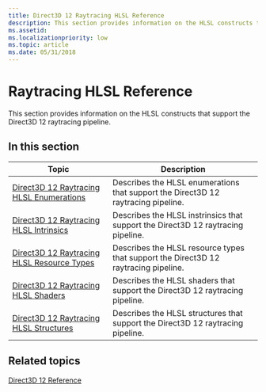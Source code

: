 ```yaml
---
title: Direct3D 12 Raytracing HLSL Reference
description: This section provides information on the HLSL constructs that support the Direct3D 12 raytracing pipeline.
ms.assetid: 
ms.localizationpriority: low
ms.topic: article
ms.date: 05/31/2018
---
```


# Raytracing HLSL Reference

This section provides information on the HLSL constructs that support the Direct3D 12 raytracing pipeline.

## In this section



| Topic                                                        | Description                                                                            |
|--------------------------------------------------------------|----------------------------------------------------------------------------------------|
| [Direct3D 12 Raytracing HLSL Enumerations](direct3d-12-raytracing-hlsl-enumerations.md)<br/>     | Describes the HLSL enumerations that support the Direct3D 12 raytracing pipeline. <br/>                          |
| [Direct3D 12 Raytracing HLSL Intrinsics](direct3d-12-raytracing-hlsl-intrinsics.md)<br/>     | Describes the HLSL instrinsics that support the Direct3D 12 raytracing pipeline. <br/>                          |
| [Direct3D 12 Raytracing HLSL Resource Types](direct3d-12-raytracing-hlsl-resource-types.md)<br/>     | Describes the HLSL resource types that support the Direct3D 12 raytracing pipeline. <br/>                          |
| [Direct3D 12 Raytracing HLSL Shaders](direct3d-12-raytracing-hlsl-shaders.md)<br/>     | Describes the HLSL shaders that support the Direct3D 12 raytracing pipeline. <br/>                          |
| [Direct3D 12 Raytracing HLSL Structures](direct3d-12-raytracing-hlsl-structures.md)<br/>     | Describes the HLSL structures that support the Direct3D 12 raytracing pipeline. <br/>                          |



 

## Related topics

<dl> <dt>

[Direct3D 12 Reference](direct3d-12-reference.md)
</dt> </dl>

 

 





